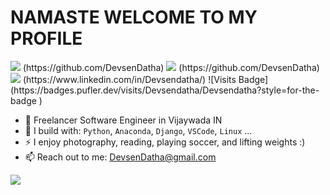<h1>NAMASTE WELCOME TO MY PROFILE</h1>
<img src="https://img.shields.io/badge/github-%2312100E.svg?&style=for-the-badge&logo=github&logoColor=white&color=black" /> (https://github.com/DevsenDatha)
<img src="https://img.shields.io/badge/gitlab-%2312100E.svg?&style=for-the-badge&logo=gitlab&logoColor=white&color=9b51e0" /> (https://github.com/DevsenDatha) 
<img src="https://img.shields.io/badge/linkedin-%230077B5.svg?&style=for-the-badge&logo=linkedin&logoColor=white" /> (https://www.linkedin.com/in/Devsendatha/) 
![Visits Badge](https://badges.pufler.dev/visits/Devsendatha/Devsendatha?style=for-the-badge ) 



- 🏢 Freelancer Software Engineer  in Vijaywada IN
- 🧰 I build with: `Python`, `Anaconda`, `Django`, `VSCode`, `Linux` ...
- ⚡ I enjoy photography, reading, playing soccer, and lifting weights :)
- 📫 Reach out to me: DevsenDatha@gmail.com

<img src="https://github-readme-stats.vercel.app/api?username=Devsendatha&&show_icons=true&title_color=ffffff&icon_color=bb2acf&text_color=daf7dc&bg_color=151515">
